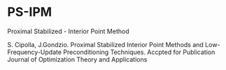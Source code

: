 # PS-IPM
Proximal Stabilized - Interior Point Method


S. Cipolla, J.Gondzio. Proximal Stabilized Interior Point Methods and Low-Frequency-Update Preconditioning Techniques. Accpted for Publication Journal of Optimization Theory and Applications
